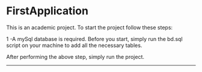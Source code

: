 # FirstApplication
This is an academic project. To start the project follow these steps:

1 -A mySql database is required. Before you start, simply run the bd.sql script on your machine to add all the necessary tables.

After performing the above step, simply run the project.

-----------------------------------------------------------
